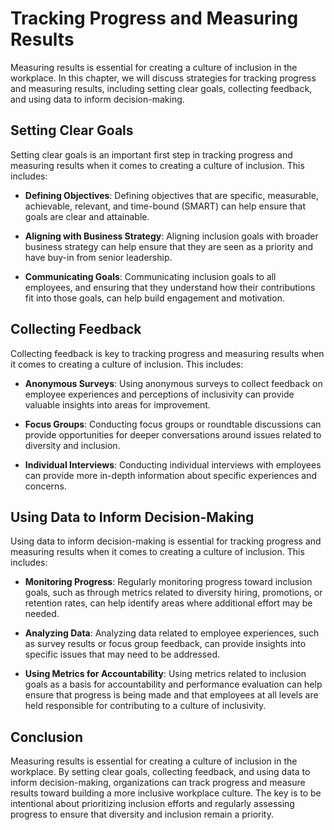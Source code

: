 Tracking Progress and Measuring Results
===================================================================================================

Measuring results is essential for creating a culture of inclusion in the workplace. In this chapter, we will discuss strategies for tracking progress and measuring results, including setting clear goals, collecting feedback, and using data to inform decision-making.

Setting Clear Goals
-------------------

Setting clear goals is an important first step in tracking progress and measuring results when it comes to creating a culture of inclusion. This includes:

* **Defining Objectives**: Defining objectives that are specific, measurable, achievable, relevant, and time-bound (SMART) can help ensure that goals are clear and attainable.

* **Aligning with Business Strategy**: Aligning inclusion goals with broader business strategy can help ensure that they are seen as a priority and have buy-in from senior leadership.

* **Communicating Goals**: Communicating inclusion goals to all employees, and ensuring that they understand how their contributions fit into those goals, can help build engagement and motivation.

Collecting Feedback
-------------------

Collecting feedback is key to tracking progress and measuring results when it comes to creating a culture of inclusion. This includes:

* **Anonymous Surveys**: Using anonymous surveys to collect feedback on employee experiences and perceptions of inclusivity can provide valuable insights into areas for improvement.

* **Focus Groups**: Conducting focus groups or roundtable discussions can provide opportunities for deeper conversations around issues related to diversity and inclusion.

* **Individual Interviews**: Conducting individual interviews with employees can provide more in-depth information about specific experiences and concerns.

Using Data to Inform Decision-Making
------------------------------------

Using data to inform decision-making is essential for tracking progress and measuring results when it comes to creating a culture of inclusion. This includes:

* **Monitoring Progress**: Regularly monitoring progress toward inclusion goals, such as through metrics related to diversity hiring, promotions, or retention rates, can help identify areas where additional effort may be needed.

* **Analyzing Data**: Analyzing data related to employee experiences, such as survey results or focus group feedback, can provide insights into specific issues that may need to be addressed.

* **Using Metrics for Accountability**: Using metrics related to inclusion goals as a basis for accountability and performance evaluation can help ensure that progress is being made and that employees at all levels are held responsible for contributing to a culture of inclusivity.

Conclusion
----------

Measuring results is essential for creating a culture of inclusion in the workplace. By setting clear goals, collecting feedback, and using data to inform decision-making, organizations can track progress and measure results toward building a more inclusive workplace culture. The key is to be intentional about prioritizing inclusion efforts and regularly assessing progress to ensure that diversity and inclusion remain a priority.
